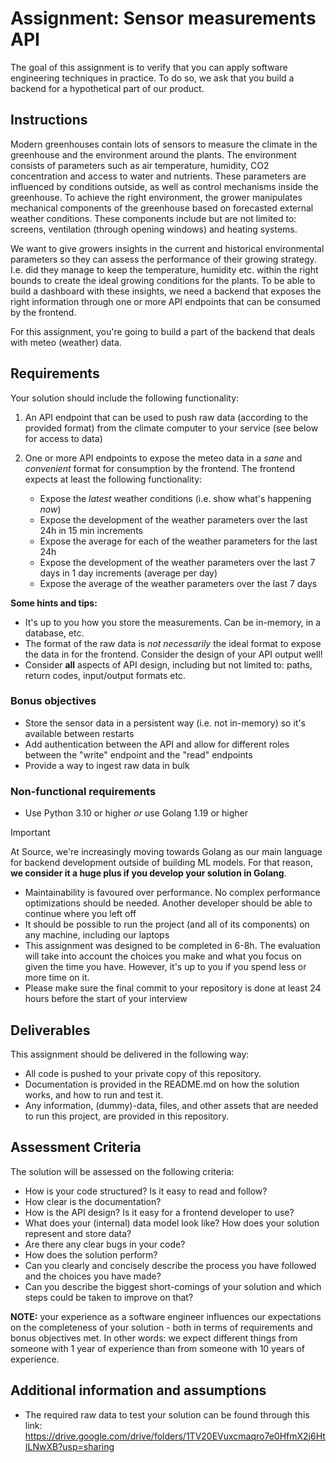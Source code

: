 
# Assignment: Sensor measurements API

The goal of this assignment is to verify that you can apply software engineering techniques in 
practice. To do so, we ask that you build a backend for a hypothetical part of our product.

## Instructions

Modern greenhouses contain lots of sensors to measure the climate in the greenhouse and the 
environment around the plants. The environment consists of parameters such as air temperature, 
humidity, CO2 concentration and access to water and nutrients. These parameters are influenced 
by conditions outside, as well as control mechanisms inside the greenhouse. To achieve the right 
environment, the grower manipulates mechanical components of the greenhouse based on forecasted 
external weather conditions. These components include but are not limited to: screens, 
ventilation (through opening windows) and heating systems. 

We want to give growers insights in the current and historical environmental parameters so they 
can assess the performance of their growing strategy. I.e. did they manage to keep the temperature, 
humidity etc. within the right bounds to create the ideal growing conditions for the plants.
To be able to build a dashboard with these insights, we need a backend that exposes the right 
information through one or more API endpoints that can be consumed by the frontend.

For this assignment, you're going to build a part of the backend that deals with meteo (weather) 
data.

## Requirements

Your solution should include the following functionality:

1. An API endpoint that can be used to push raw data (according to the provided format) 
   from the climate computer to your service (see below for access to data)
2. One or more API endpoints to expose the meteo data in a _sane_ and _convenient_ 
   format for consumption by the frontend. The frontend expects at least the following 
   functionality:
   
   - Expose the _latest_ weather conditions (i.e. show what's happening _now_)
   - Expose the development of the weather parameters over the last 24h in 15 min increments
   - Expose the average for each of the weather parameters for the last 24h
   - Expose the development of the weather parameters over the last 7 days in 1 day increments 
     (average per day)
   - Expose the average of the weather parameters over the last 7 days

**Some hints and tips:**

- It's up to you how you store the measurements. Can be in-memory, in a database, etc.
- The format of the raw data is _not necessarily_ the ideal format to expose the data in for the 
  frontend. Consider the design of your API output well!
- Consider **all** aspects of API design, including but not limited to: paths, return codes, 
  input/output formats etc.

### Bonus objectives

- Store the sensor data in a persistent way (i.e. not in-memory) so it's available between restarts
- Add authentication between the API and allow for different roles between the "write" endpoint 
  and the "read" endpoints
- Provide a way to ingest raw data in bulk

### Non-functional requirements

- Use Python 3.10 or higher _or_ use Golang 1.19 or higher

> [!IMPORTANT]
> At Source, we're increasingly moving towards Golang as our main language for backend development outside of building 
> ML models. For that reason, **we consider it a huge plus if you develop your solution in Golang**.

- Maintainability is favoured over performance. No complex performance optimizations should be 
  needed. Another developer should be able to continue where you left off
- It should be possible to run the project (and all of its components) on any machine, including 
  our laptops
- This assignment was designed to be completed in 6-8h. The evaluation will take into account the 
  choices you make and what you focus on given the time you have. However, it's up to you if you 
  spend less or more time on it.
- Please make sure the final commit to your repository is done at least 24 hours before the start 
  of your interview

## Deliverables

This assignment should be delivered in the following way:

- All code is pushed to your private copy of this repository.
- Documentation is provided in the README.md on how the solution works, and how to run and test it.
- Any information, (dummy)-data, files, and other assets that are needed to run this project, are 
  provided in this repository.

## Assessment Criteria

The solution will be assessed on the following criteria:

- How is your code structured? Is it easy to read and follow?
- How clear is the documentation?
- How is the API design? Is it easy for a frontend developer to use?
- What does your (internal) data model look like? How does your solution represent and store data?
- Are there any clear bugs in your code?
- How does the solution perform?
- Can you clearly and concisely describe the process you have followed and the choices you have made?
- Can you describe the biggest short-comings of your solution and which steps could be taken to 
  improve on that?

**NOTE:** your experience as a software engineer influences our expectations on the completeness of 
your solution - both in terms of requirements and bonus objectives met. In other words: we expect 
different things from someone with 1 year of experience than from someone with 10 years of experience.

## Additional information and assumptions

- The required raw data to test your solution can be found through this link: https://drive.google.com/drive/folders/1TV20EVuxcmaqro7e0HfmX2j6HtILNwXB?usp=sharing


